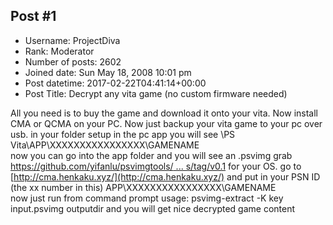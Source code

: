 ## Post #1
- Username: ProjectDiva
- Rank: Moderator
- Number of posts: 2602
- Joined date: Sun May 18, 2008 10:01 pm
- Post datetime: 2017-02-22T04:41:14+00:00
- Post Title: Decrypt any vita game (no custom firmware needed)

All you need is to buy the game and download it onto your vita.
Now install CMA or QCMA on your PC.
Now just backup your vita game to your pc over usb.
in your folder  setup in the pc app you will see \PS Vita\APP\XXXXXXXXXXXXXXXX\GAMENAME\
now you can go into the app folder and you will see an .psvimg
grab [https://github.com/yifanlu/psvimgtools/ ... s/tag/v0.1](https://github.com/yifanlu/psvimgtools/releases/tag/v0.1) for your OS.
go to [http://cma.henkaku.xyz/](http://cma.henkaku.xyz/) and put in your PSN ID (the xx number in this) APP\XXXXXXXXXXXXXXXX\GAMENAME\
now just run from command prompt
usage: psvimg-extract -K key input.psvimg outputdir
and you will get nice decrypted game content
